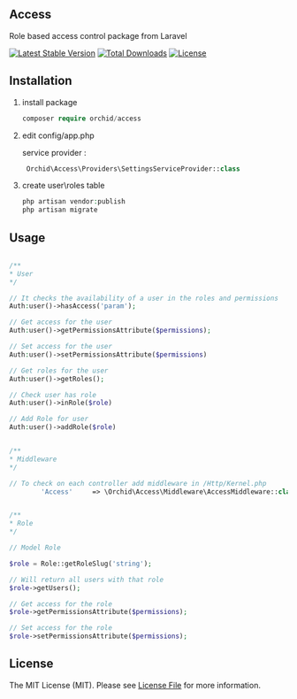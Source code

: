 ## Access
Role based access control package from Laravel

[![Latest Stable Version](https://poser.pugx.org/orchid/access/v/stable)](https://packagist.org/packages/orchid/access)
[![Total Downloads](https://poser.pugx.org/orchid/access/downloads)](https://packagist.org/packages/orchid/access)
[![License](https://poser.pugx.org/orchid/access/license)](https://packagist.org/packages/orchid/access)



## Installation

1. install package

	```php
    composer require orchid/access
	```

1. edit config/app.php

	service provider :

	```php
	 Orchid\Access\Providers\SettingsServiceProvider::class
	```

1. create user\roles table

	```php
	php artisan vendor:publish
	php artisan migrate
	```

## Usage

```php

/**
* User
*/

// It checks the availability of a user in the roles and permissions
Auth:user()->hasAccess('param');

// Get access for the user
Auth:user()->getPermissionsAttribute($permissions);

// Set access for the user
Auth:user()->setPermissionsAttribute($permissions)

// Get roles for the user
Auth:user()->getRoles();

// Check user has role
Auth:user()->inRole($role)

// Add Role for user
Auth:user()->addRole($role)

```



```php

/**
* Middleware
*/

// To check on each controller add middleware in /Http/Kernel.php
        'Access'     => \Orchid\Access\Middleware\AccessMiddleware::class,
```




```php

/**
* Role
*/

// Model Role

$role = Role::getRoleSlug('string');

// Will return all users with that role
$role->getUsers();

// Get access for the role
$role->getPermissionsAttribute($permissions);

// Set access for the role
$role->setPermissionsAttribute($permissions);

```


## License

The MIT License (MIT). Please see [License File](LICENSE.md) for more information.

